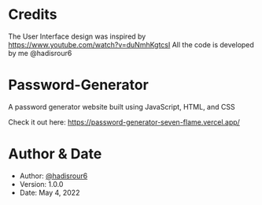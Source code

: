 # Credits 
The User Interface design was inspired by https://www.youtube.com/watch?v=duNmhKgtcsI 
All the code is developed by me @hadisrour6

# Password-Generator
A password generator website built using JavaScript, HTML, and CSS

Check it out here: https://password-generator-seven-flame.vercel.app/

# Author & Date 
- Author: [@hadisrour6](https://www.github.com/hadisrour6)
- Version: 1.0.0 
- Date: May 4, 2022 




